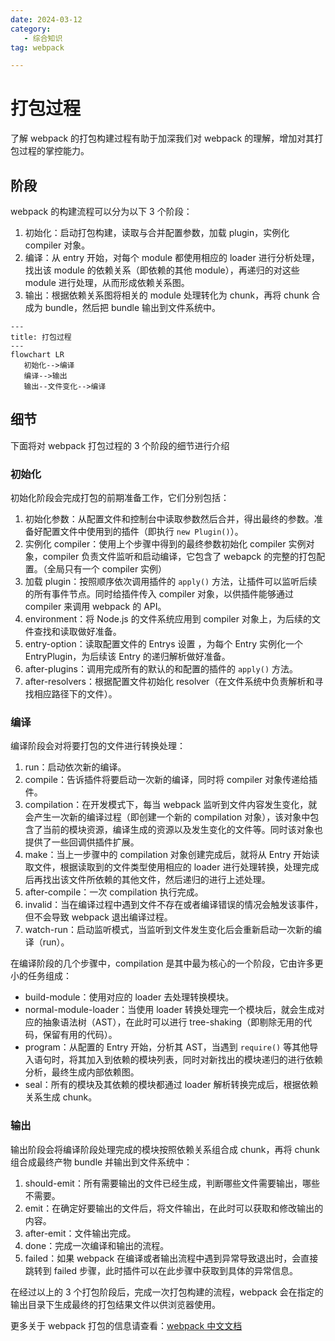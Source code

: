 ```yaml
---
date: 2024-03-12
category: 
   - 综合知识
tag: webpack

---
```



# 打包过程
了解 webpack 的打包构建过程有助于加深我们对 webpack 的理解，增加对其打包过程的掌控能力。

## 阶段
webpack 的构建流程可以分为以下 3 个阶段：
1. 初始化：启动打包构建，读取与合并配置参数，加载 plugin，实例化 compiler 对象。
2. 编译：从 entry 开始，对每个 module 都使用相应的 loader 进行分析处理，找出该 module 的依赖关系（即依赖的其他 module），再递归的对这些 module 进行处理，从而形成依赖关系图。
3. 输出：根据依赖关系图将相关的 module 处理转化为 chunk，再将 chunk 合成为 bundle，然后把 bundle 输出到文件系统中。
   
```mermaid
---
title: 打包过程
---
flowchart LR
   初始化-->编译
   编译-->输出
   输出--文件变化-->编译
```
   
## 细节
下面将对 webpack 打包过程的 3 个阶段的细节进行介绍
### 初始化
初始化阶段会完成打包的前期准备工作，它们分别包括：
1. 初始化参数：从配置文件和控制台中读取参数然后合并，得出最终的参数。准备好配置文件中使用到的插件（即执行 `new Plugin()`）。
2. 实例化 compiler：使用上个步骤中得到的最终参数初始化 compiler 实例对象，compiler 负责文件监听和启动编译，它包含了 webapck 的完整的打包配置。（全局只有一个 compiler 实例）
3. 加载 plugin：按照顺序依次调用插件的 `apply()` 方法，让插件可以监听后续的所有事件节点。同时给插件传入 compiler 对象，以供插件能够通过 compiler 来调用 webpack 的 API。
4. environment：将 Node.js 的文件系统应用到 compiler 对象上，为后续的文件查找和读取做好准备。
5. entry-option：读取配置文件的 Entrys 设置 ，为每个 Entry 实例化一个 EntryPlugin，为后续该 Entry 的递归解析做好准备。
6. after-plugins：调用完成所有的默认的和配置的插件的 `apply()` 方法。
7. after-resolvers：根据配置文件初始化 resolver（在文件系统中负责解析和寻找相应路径下的文件）。 
   
### 编译
编译阶段会对将要打包的文件进行转换处理：
1. run：启动依次新的编译。
2. compile：告诉插件将要启动一次新的编译，同时将 compiler 对象传递给插件。
3. compilation：在开发模式下，每当 webpack 监听到文件内容发生变化，就会产生一次新的编译过程（即创建一个新的 compilation 对象），该对象中包含了当前的模块资源，编译生成的资源以及发生变化的文件等。同时该对象也提供了一些回调供插件扩展。
4. make：当上一步骤中的 compilation 对象创建完成后，就将从 Entry 开始读取文件，根据读取到的文件类型使用相应的 loader 进行处理转换，处理完成后再找出该文件所依赖的其他文件，然后递归的进行上述处理。
5. after-compile：一次 compilation 执行完成。
6. invalid：当在编译过程中遇到文件不存在或者编译错误的情况会触发该事件，但不会导致 webpack 退出编译过程。
7. watch-run：启动监听模式，当监听到文件发生变化后会重新启动一次新的编译（run）。  
   
在编译阶段的几个步骤中，compilation 是其中最为核心的一个阶段，它由许多更小的任务组成：
* build-module：使用对应的 loader 去处理转换模块。
* normal-module-loader：当使用 loader 转换处理完一个模块后，就会生成对应的抽象语法树（AST），在此时可以进行 tree-shaking（即剔除无用的代码，保留有用的代码）。
* program：从配置的 Entry 开始，分析其 AST，当遇到 `require()` 等其他导入语句时，将其加入到依赖的模块列表，同时对新找出的模块递归的进行依赖分析，最终生成内部依赖图。
* seal：所有的模块及其依赖的模块都通过 loader 解析转换完成后，根据依赖关系生成 chunk。
     
### 输出
输出阶段会将编译阶段处理完成的模块按照依赖关系组合成 chunk，再将 chunk 组合成最终产物 bundle 并输出到文件系统中：
1. should-emit：所有需要输出的文件已经生成，判断哪些文件需要输出，哪些不需要。
2. emit：在确定好要输出的文件后，将文件输出，在此时可以获取和修改输出的内容。
3. after-emit：文件输出完成。
4. done：完成一次编译和输出的流程。
5. failed：如果 webpack 在编译或者输出流程中遇到异常导致退出时，会直接跳转到 failed 步骤，此时插件可以在此步骤中获取到具体的异常信息。
   
在经过以上的 3 个打包阶段后，完成一次打包构建的流程，webpack 会在指定的输出目录下生成最终的打包结果文件以供浏览器使用。


<Minfo>

更多关于 webpack 打包的信息请查看：[webpack 中文文档](https://webpack.docschina.org/)


</Minfo>